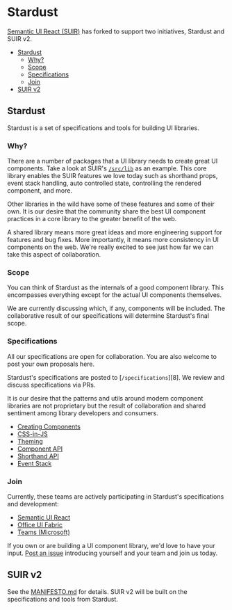 # Stardust

[Semantic UI React (SUIR)][200] has forked to support two initiatives, Stardust and SUIR v2.

<!-- START doctoc generated TOC please keep comment here to allow auto update -->
<!-- DON'T EDIT THIS SECTION, INSTEAD RE-RUN doctoc TO UPDATE -->


- [Stardust](#stardust)
  - [Why?](#why)
  - [Scope](#scope)
  - [Specifications](#specifications)
  - [Join](#join)
- [SUIR v2](#suir-v2)

<!-- END doctoc generated TOC please keep comment here to allow auto update -->

## Stardust

Stardust is a set of specifications and tools for building UI libraries.

### Why?

There are a number of packages that a UI library needs to create great UI components. Take a look at SUIR's [`/src/lib`][201] as an example. This core library enables the SUIR features we love today such as shorthand props, event stack handling, auto controlled state, controlling the rendered component, and more.

Other libraries in the wild have some of these features and some of their own. It is our desire that the community share the best UI component practices in a core library to the greater benefit of the web.

A shared library means more great ideas and more engineering support for features and bug fixes. More importantly, it means more consistency in UI components on the web. We're really excited to see just how far we can take this aspect of collaboration.

### Scope

You can think of Stardust as the internals of a good component library.  This encompasses everything except for the actual UI components themselves.

We are currently discussing which, if any, components will be included.  The collaborative result of our specifications will determine Stardust's final scope. 

### Specifications

All our specifications are open for collaboration.  You are also welcome to post your own proposals here.

Stardust's specifications are posted to [`/specifications`][8].  We review and discuss specifications via PRs.

It is our desire that the patterns and utils around modern component libraries are not proprietary but the result of collaboration and shared sentiment among library developers and consumers.

- [Creating Components][101]
- [CSS-in-JS][102]
- [Theming][103]
- [Component API][104]
- [Shorthand API][105]
- [Event Stack][106]

### Join

Currently, these teams are actively participating in Stardust's specifications and development:

- [Semantic UI React][200]
- [Office UI Fabric][300]
- [Teams (Microsoft)][301]

If you own or are building a UI component library, we'd love to have your input.  [Post an issue][2] introducing yourself and your team and join us today.

## SUIR v2

See the [MANIFESTO.md][1] for details.  SUIR v2 will be built on the specifications and tools from Stardust. 

<!-- REPO -->
[1]: https://github.com/levithomason/stardust/blob/master/MANIFESTO.md
[2]: https://github.com/levithomason/stardust/issues/new/choose
[3]: https://github.com/levithomason/stardust/.github/CONTRIBUTING.md

<!-- SPECIFICATIONS -->
[100]: https://github.com/levithomason/stardust/tree/master/specifications
[101]: https://github.com/levithomason/stardust/tree/master/specifications/creating-components.md
[102]: https://github.com/levithomason/stardust/tree/master/specifications/css-in-js.md
[103]: https://github.com/levithomason/stardust/tree/master/specifications/theming.md
[104]: https://github.com/levithomason/stardust/tree/master/specifications/component-api.md
[105]: https://github.com/levithomason/stardust/tree/master/specifications/shorthand-api.md
[106]: https://github.com/levithomason/stardust/tree/master/specifications/event-stack.md

<!-- SUIR -->
[200]: https://github.com/Semantic-Org/Semantic-UI-React
[201]: https://github.com/Semantic-Org/Semantic-UI-React/tree/master/src/lib

<!-- EXTERNAL -->
[300]: https://developer.microsoft.com/en-us/fabric
[301]: https://products.office.com/en-US/microsoft-teams/group-chat-software 

